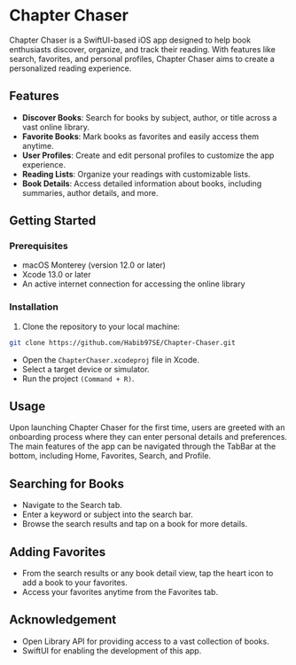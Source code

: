 # Chapter Chaser

Chapter Chaser is a SwiftUI-based iOS app designed to help book enthusiasts discover, organize, and track their reading. With features like search, favorites, and personal profiles, Chapter Chaser aims to create a personalized reading experience.

## Features

- **Discover Books**: Search for books by subject, author, or title across a vast online library.
- **Favorite Books**: Mark books as favorites and easily access them anytime.
- **User Profiles**: Create and edit personal profiles to customize the app experience.
- **Reading Lists**: Organize your readings with customizable lists.
- **Book Details**: Access detailed information about books, including summaries, author details, and more.

## Getting Started

### Prerequisites

- macOS Monterey (version 12.0 or later)
- Xcode 13.0 or later
- An active internet connection for accessing the online library

### Installation

1. Clone the repository to your local machine:

```bash
git clone https://github.com/Habib97SE/Chapter-Chaser.git
```

- Open the ```ChapterChaser.xcodeproj``` file in Xcode.
- Select a target device or simulator.
- Run the project ```(Command + R)```.

## Usage
Upon launching Chapter Chaser for the first time, users are greeted with an onboarding process where they can enter personal details and preferences. The main features of the app can be navigated through the TabBar at the bottom, including Home, Favorites, Search, and Profile.

## Searching for Books
- Navigate to the Search tab.
- Enter a keyword or subject into the search bar.
- Browse the search results and tap on a book for more details.

## Adding Favorites
- From the search results or any book detail view, tap the heart icon to add a book to your favorites.
- Access your favorites anytime from the Favorites tab.


## Acknowledgement
- Open Library API for providing access to a vast collection of books.
- SwiftUI for enabling the development of this app.

